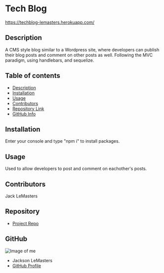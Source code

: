 
# **Tech Blog**
https://techblog-lemasters.herokuapp.com/
## Description 
A CMS style blog similar to a Wordpress site, where developers can publish their blog posts and comment on other posts as well. Following the MVC paradigm, using handlebars, and sequelize.
## Table of contents
- [Description](#Description)
- [Installation](#Installation)
- [Usage](#Usage)
- [Contributors](#Contributors)
- [Repository Link](#Repository)
- [GitHub Info](#GitHub) 
## Installation
Enter your console and type "npm i" to install packages.
## Usage
Used to allow developers to post and comment on eachother's posts.
## Contributors
Jack LeMasters
## Repository
- [Project Repo](github.com/jacklemasters/tech-blog)
## GitHub
![Image of me](https://avatars.githubusercontent.com/u/82251556?v=4)
- Jackson LeMasters
- [GitHub Profile](https://github.com/jacklemasters)

